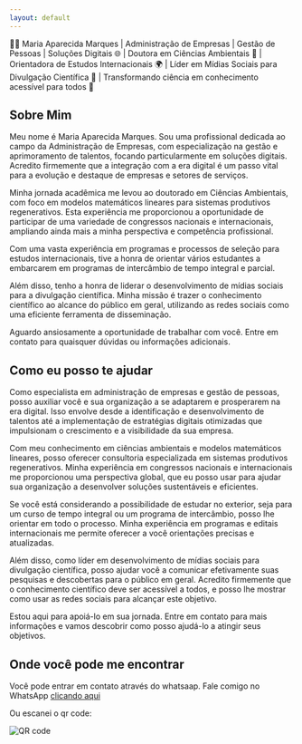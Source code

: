 ```yaml
---
layout: default
---
```


👩‍💼 Maria Aparecida Marques | Administração de Empresas | Gestão de Pessoas | Soluções Digitais 🌐 | Doutora em Ciências Ambientais 🌿 | Orientadora de Estudos Internacionais 🌍 | Líder em Mídias Sociais para Divulgação Científica 🔬 | Transformando ciência em conhecimento acessível para todos 🚀


## Sobre Mim 

Meu nome é Maria Aparecida Marques. Sou uma profissional dedicada ao campo da Administração de Empresas, com especialização na gestão e aprimoramento de talentos, focando particularmente em soluções digitais. Acredito firmemente que a integração com a era digital é um passo vital para a evolução e destaque de empresas e setores de serviços.

Minha jornada acadêmica me levou ao doutorado em Ciências Ambientais, com foco em modelos matemáticos lineares para sistemas produtivos regenerativos. Esta experiência me proporcionou a oportunidade de participar de uma variedade de congressos nacionais e internacionais, ampliando ainda mais a minha perspectiva e competência profissional.

Com uma vasta experiência em programas e processos de seleção para estudos internacionais, tive a honra de orientar vários estudantes a embarcarem em programas de intercâmbio de tempo integral e parcial.

Além disso, tenho a honra de liderar o desenvolvimento de mídias sociais para a divulgação científica. Minha missão é trazer o conhecimento científico ao alcance do público em geral, utilizando as redes sociais como uma eficiente ferramenta de disseminação.

Aguardo ansiosamente a oportunidade de trabalhar com você. Entre em contato para quaisquer dúvidas ou informações adicionais.


## Como eu posso te ajudar
Como especialista em administração de empresas e gestão de pessoas, posso auxiliar você e sua organização a se adaptarem e prosperarem na era digital. Isso envolve desde a identificação e desenvolvimento de talentos até a implementação de estratégias digitais otimizadas que impulsionam o crescimento e a visibilidade da sua empresa.

Com meu conhecimento em ciências ambientais e modelos matemáticos lineares, posso oferecer consultoria especializada em sistemas produtivos regenerativos. Minha experiência em congressos nacionais e internacionais me proporcionou uma perspectiva global, que eu posso usar para ajudar sua organização a desenvolver soluções sustentáveis e eficientes.

Se você está considerando a possibilidade de estudar no exterior, seja para um curso de tempo integral ou um programa de intercâmbio, posso lhe orientar em todo o processo. Minha experiência em programas e editais internacionais me permite oferecer a você orientações precisas e atualizadas.

Além disso, como líder em desenvolvimento de mídias sociais para divulgação científica, posso ajudar você a comunicar efetivamente suas pesquisas e descobertas para o público em geral. Acredito firmemente que o conhecimento científico deve ser acessível a todos, e posso lhe mostrar como usar as redes sociais para alcançar este objetivo.

Estou aqui para apoiá-lo em sua jornada. Entre em contato para mais informações e vamos descobrir como posso ajudá-lo a atingir seus objetivos.


## Onde você pode me encontrar

Você pode entrar em contato através do whatsaap.
Fale comigo no WhatsApp [clicando aqui](https://wa.me/qr/N7ZWKXS2XDGHL1)


Ou escanei o qr code:

![QR code](mariamarquesadm.github.io/images/wz.png)

<!---

Ou escanei o qr code:

![QR code](mariamarquesadm.github.io/images/wz.png)


Text can be **bold**, _italic_, or ~~strikethrough~~.

[Link to another page](./another-page.html).

There should be whitespace between paragraphs.

There should be whitespace between paragraphs. We recommend including a README, or a file with information about your project.

# Header 1

This is a normal paragraph following a header. GitHub is a code hosting platform for version control and collaboration. It lets you and others work together on projects from anywhere.

## Header 2

> This is a blockquote following a header.
>
> When something is important enough, you do it even if the odds are not in your favor.

### Header 3

```js
// Javascript code with syntax highlighting.
var fun = function lang(l) {
  dateformat.i18n = require('./lang/' + l)
  return true;
}
```

```ruby
# Ruby code with syntax highlighting
GitHubPages::Dependencies.gems.each do |gem, version|
  s.add_dependency(gem, "= #{version}")
end
```

#### Header 4

*   This is an unordered list following a header.
*   This is an unordered list following a header.
*   This is an unordered list following a header.

##### Header 5

1.  This is an ordered list following a header.
2.  This is an ordered list following a header.
3.  This is an ordered list following a header.

###### Header 6

| head1        | head two          | three |
|:-------------|:------------------|:------|
| ok           | good swedish fish | nice  |
| out of stock | good and plenty   | nice  |
| ok           | good `oreos`      | hmm   |
| ok           | good `zoute` drop | yumm  |

### There's a horizontal rule below this.

* * *

### Here is an unordered list:

*   Item foo
*   Item bar
*   Item baz
*   Item zip

### And an ordered list:

1.  Item one
1.  Item two
1.  Item three
1.  Item four

### And a nested list:

- level 1 item
  - level 2 item
  - level 2 item
    - level 3 item
    - level 3 item
- level 1 item
  - level 2 item
  - level 2 item
  - level 2 item
- level 1 item
  - level 2 item
  - level 2 item
- level 1 item

### Small image

![Octocat](https://github.githubassets.com/images/icons/emoji/octocat.png)

### Large image

![Branching](https://guides.github.com/activities/hello-world/branching.png)


### Definition lists can be used with HTML syntax.

<dl>
<dt>Name</dt>
<dd>Godzilla</dd>
<dt>Born</dt>
<dd>1952</dd>
<dt>Birthplace</dt>
<dd>Japan</dd>
<dt>Color</dt>
<dd>Green</dd>
</dl>

```
Long, single-line code blocks should not wrap. They should horizontally scroll if they are too long. This line should be long enough to demonstrate this.
```

```
The final element.
```
-->
